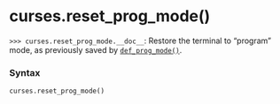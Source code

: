 # curses.reset_prog_mode()

`>>> curses.reset_prog_mode.__doc__`: Restore the terminal to “program” mode, as previously saved by [`def_prog_mode()`](/modules/curses/def_prog_mode.md).

### Syntax

```python
curses.reset_prog_mode()
```